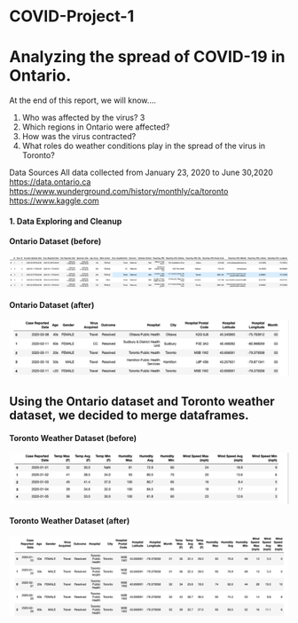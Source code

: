 # COVID-Project-1



# Analyzing the spread of COVID-19 in Ontario.


At the end of this report, we will know….
1. Who was affected by the virus?
3
2. Which regions in Ontario were affected?
3. How was the virus contracted?
4. What roles do weather conditions play in the spread of the virus in
Toronto?


Data Sources
All data collected from January 23, 2020 to June 30,2020
https://data.ontario.ca
https://www.wunderground.com/history/monthly/ca/toronto
https://www.kaggle.com


#### 1. Data Exploring and Cleanup


#### Ontario Dataset (before)
![Picture1](pdf%20images/Picture1.png)

#### Ontario Dataset (after)
![Picture2](pdf%20images/Picture2.png)



## Using the Ontario dataset and Toronto weather dataset, we decided to merge dataframes.

#### Toronto Weather Dataset (before)
![Picture3](pdf%20images/Picture3.png)

#### Toronto Weather Dataset (after)
![Picture4](pdf%20images/Picture4.png)






